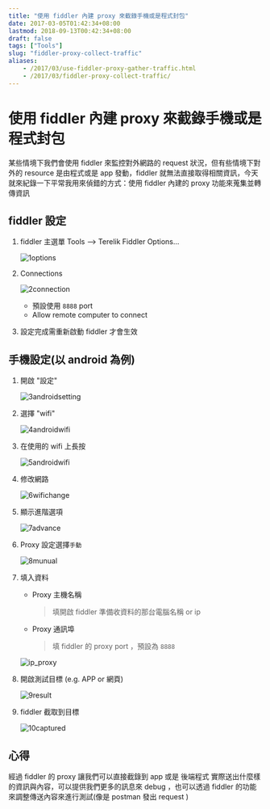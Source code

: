 ```yaml
---
title: "使用 fiddler 內建 proxy 來截錄手機或是程式封包"
date: 2017-03-05T01:42:34+08:00
lastmod: 2018-09-13T00:42:34+08:00
draft: false
tags: ["Tools"]
slug: "fiddler-proxy-collect-traffic"
aliases:
    - /2017/03/use-fiddler-proxy-gather-traffic.html
    - /2017/03/fiddler-proxy-collect-traffic/
---
```

# 使用 fiddler 內建 proxy 來截錄手機或是程式封包
某些情境下我們會使用 fiddler 來監控對外網路的 request 狀況，但有些情境下對外的 resource 是由程式或是 app 發動，fiddler 就無法直接取得相關資訊，今天就來紀錄一下平常我用來偵錯的方式：使用 fiddler 內建的 proxy 功能來蒐集並轉傳資訊

## fiddler 設定
1. fiddler 主選單 Tools --> Terelik Fiddler Options...
    
    ![1options](https://cloud.githubusercontent.com/assets/3851540/23497391/caffc318-ff5d-11e6-8553-6c122811cc50.png) 
2. Connections
    
    ![2connection](https://cloud.githubusercontent.com/assets/3851540/23497388/cafcacdc-ff5d-11e6-90d8-7a798689bb4d.png) 
    - 預設使用 `8888` port
    - Allow remote computer to connect
3. 設定完成需重新啟動 fiddler 才會生效


## 手機設定(以 android 為例)
1. 開啟 "設定"
    
    ![3androidsetting](https://cloud.githubusercontent.com/assets/3851540/23497389/cafe08f2-ff5d-11e6-9ed3-0e4f4d556173.png) 
2. 選擇 "wifi"
    
    ![4androidwifi](https://cloud.githubusercontent.com/assets/3851540/23497390/caff5478-ff5d-11e6-9da6-1b9424f28e1a.png) 
3. 在使用的 wifi 上長按
    
    ![5androidwifi](https://cloud.githubusercontent.com/assets/3851540/23497392/cb00efea-ff5d-11e6-9631-e89793d800a4.png) 
4. 修改網路
    
    ![6wifichange](https://cloud.githubusercontent.com/assets/3851540/23497393/cb052bdc-ff5d-11e6-9118-87c68fb267d3.png) 
5. 顯示進階選項
    
    ![7advance](https://cloud.githubusercontent.com/assets/3851540/23497394/cb210c94-ff5d-11e6-92e7-88ddf591dd6c.png) 
6. Proxy 設定選擇`手動`
    
    ![8munual](https://cloud.githubusercontent.com/assets/3851540/23497395/cb229c76-ff5d-11e6-99de-be03b1773b65.png) 
7. 填入資料
    - Proxy 主機名稱

        > 填開啟 fiddler 準備收資料的那台電腦名稱 or ip 
    - Proxy 通訊埠 

        > 填 fiddler 的 proxy port ，預設為 `8888`

    ![ip_proxy](https://user-images.githubusercontent.com/3851540/45498458-a37df900-b7ac-11e8-8798-948d19f7bcd0.png)
8. 開啟測試目標 (e.g. APP or 網頁)
    
    ![9result](https://cloud.githubusercontent.com/assets/3851540/23497396/cb24124a-ff5d-11e6-839b-d4d0450392d1.png) 
9.  fiddler 截取到目標
    
    ![10captured](https://cloud.githubusercontent.com/assets/3851540/23497397/cb254962-ff5d-11e6-9bb9-511247917f87.png)

## 心得
經過 fiddler 的 proxy 讓我們可以直接截錄到 app 或是 後端程式 實際送出什麼樣的資訊與內容，可以提供我們更多的訊息來 debug ，也可以透過 fiddler 的功能來調整傳送內容來進行測試(像是 postman 發出 request )